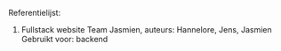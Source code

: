 Referentielijst:

1. Fullstack website Team Jasmien, auteurs: Hannelore, Jens, Jasmien
    Gebruikt voor: backend